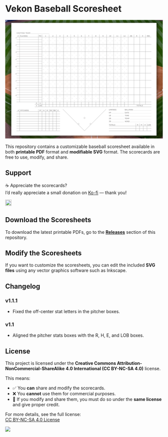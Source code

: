 # **Vekon Baseball Scoresheet**  
![](https://github.com/vekon09/VekonBaseballScoresheet/blob/main/Scorecard%20(2).png)

This repository contains a customizable baseball scoresheet available in both **printable PDF** format and **modifiable SVG** format. The scorecards are free to use, modify, and share.  

## **Support**  
☕️ Appreciate the scorecards?  
I’d really appreciate a small donation on [Ko-fi](https://ko-fi.com/vekon) — thank you! 

<a href="https://ko-fi.com/vekon">
  <img src="https://media0.giphy.com/media/v1.Y2lkPTc5MGI3NjExaTg2OWt5aTNlNHZkeXQ4eHRsMHc2NHRoNjljeTNqbHF5eGw3OTJ4diZlcD12MV9pbnRlcm5hbF9naWZfYnlfaWQmY3Q9cw/6JM9MXBh0z4VcVRUOP/giphy.gif" width="20%" height="20%">
</a>

## **Download the Scoresheets**  
To download the latest printable PDFs, go to the **[Releases](https://github.com/vekon09/VekonBaseballScoresheet/releases)** section of this repository.  

## **Modify the Scoresheets**  
If you want to customize the scoresheets, you can edit the included **SVG files** using any vector graphics software such as Inkscape.  
 
## **Changelog**  
### **v1.1.1**  
- Fixed the off-center stat letters in the pitcher boxes.  

### **v1.1**  
- Aligned the pitcher stats boxes with the R, H, E, and LOB boxes. 

## **License**  
This project is licensed under the **Creative Commons Attribution-NonCommercial-ShareAlike 4.0 International (CC BY-NC-SA 4.0)** license.  

This means:  
- ✅ You **can** share and modify the scorecards.  
- ❌ You **cannot** use them for commercial purposes.  
- 🔄 If you modify and share them, you must do so under the **same license** and give proper credit.  

For more details, see the full license:  
[CC BY-NC-SA 4.0 License](https://creativecommons.org/licenses/by-nc-sa/4.0/) 

![](https://mirrors.creativecommons.org/presskit/buttons/88x31/svg/by-nc-sa.svg)
